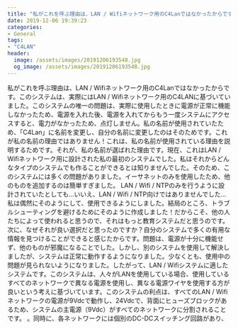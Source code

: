 ```yaml
---
title: "私がこれを呼ぶ理由は、LAN / Wifiネットワーク用のC4Lanではなかったからです。"
date: 2019-12-06 19:39:23
categories:
- General
tags:
- "C4LAN"
header:
  image: /assets/images/20191206193548.jpg
  og_image: /assets/images/20191206193548.jpg
---
```


私がこれを呼ぶ理由は、LAN / Wifiネットワーク用のC4Lanではなかったからです。このシステムは、実際にはLAN / Wifiネットワーク用のC4LANに基づいていました。このシステムの唯一の問題は、実際に使用したときに電源が正常に機能しなかったため、電源を入れた後、電源を入れてからもう一度システムにアクセスすると、電力がなかったため、点灯しません。私の名前が使用されていたため、「C4Lan」に名前を変更し、自分の名前に変更したのはそのためです。これが私の名前の理由ではありません！これは、私の名前が使用されている理由を説明するためです。それが、私の名前が選ばれた理由です。現在、これはLAN / Wifiネットワーク用に設計された私の最初のシステムでした。私はそれからどんなタイプのシステムでも作ることができるとは知りませんでした。そのため、このシステムには多くの問題がありました。イーサネットのみを使用したため、他のものを追加するのは簡単すぎました。 LAN / Wifi / NTPのみを行うように設計されていたとしても...いいえ、LAN / Wifi / NTP向けではありませんでした...私は偶然にそのようにして、使用できるようにしました。結局のところ、トラブルシューティングを避けるためにそのように作成しました！だからこそ、他の人たちによって使われると思うので、それはもっと教育システムだと思うのです。次に、なぜそれが良い選択だと思ったのですか？自分のシステムで多くの有用な情報を見つけることができると感じたからです。問題は、電源が十分に機能せず、他のものが邪魔になることでした。しかし、別のシステムを使用して解決しましたが、システムは正常に動作するようになりました。少なくとも、使用中の問題が見られないようになりました。したがって、LAN / Wifiシステムに適したシステムです。このシステムは、人々がLANを使用している場合、使用しているすべてのネットワークで異なる電源を使用し、異なる電源ワイヤを使用する方が良いという考えに基づいています。このシステムの利点は、すべてのLAN / Wifiネットワークの電源が9Vdcで動作し、24Vdcで、背面にヒューズブロックがあるため、システムの主電源（9Vdc）がすべてのネットワークに分割されることです。 。同時に、各ネットワークには個別のDC-DCスイッチング回路があり、
